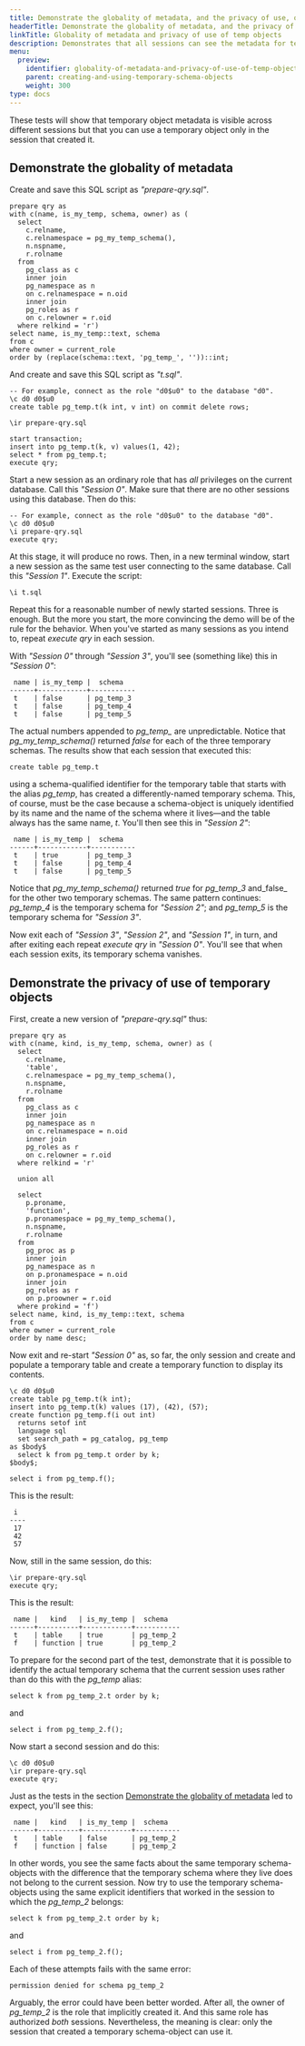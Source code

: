 ```yaml
---
title: Demonstrate the globality of metadata, and the privacy of use, of temporary objects [YSQL]
headerTitle: Demonstrate the globality of metadata, and the privacy of use, of temporary objects
linkTitle: Globality of metadata and privacy of use of temp objects
description: Demonstrates that all sessions can see the metadata for temporary objects created by all other sessions—but that only the session that created a temporary object can use it. [YSQL]
menu:
  preview:
    identifier: globality-of-metadata-and-privacy-of-use-of-temp-objects
    parent: creating-and-using-temporary-schema-objects
    weight: 300
type: docs
---
```


These tests will show that temporary object metadata is visible across different sessions but that you can use a temporary object only in the session that created it.

## Demonstrate the globality of metadata

Create and save this SQL script as _"prepare-qry.sql"_.

```plpgsql
prepare qry as
with c(name, is_my_temp, schema, owner) as (
  select
    c.relname,
    c.relnamespace = pg_my_temp_schema(),
    n.nspname,
    r.rolname
  from
    pg_class as c
    inner join
    pg_namespace as n
    on c.relnamespace = n.oid
    inner join
    pg_roles as r
    on c.relowner = r.oid
  where relkind = 'r')
select name, is_my_temp::text, schema
from c
where owner = current_role
order by (replace(schema::text, 'pg_temp_', ''))::int;
```

And create and save this SQL script as _"t.sql"_.

```plpgsql
-- For example, connect as the role "d0$u0" to the database "d0".
\c d0 d0$u0
create table pg_temp.t(k int, v int) on commit delete rows;

\ir prepare-qry.sql

start transaction;
insert into pg_temp.t(k, v) values(1, 42);
select * from pg_temp.t;
execute qry;
```

Start a new session as an ordinary role that has _all_ privileges on the current database. Call this _"Session 0"_. Make sure that there are no other sessions using this database. Then do this:

```plpgsql
-- For example, connect as the role "d0$u0" to the database "d0".
\c d0 d0$u0
\i prepare-qry.sql
execute qry;
```

At this stage, it will produce no rows. Then, in a new terminal window, start a new session as the same test user connecting to the same database. Call this _"Session 1"_.  Execute the script:

```plpgsql
\i t.sql
```

Repeat this for a reasonable number of newly started sessions. Three is enough. But the more you start, the more convincing the demo will be of the rule for the behavior. When you've started as many sessions as you intend to, repeat _execute qry_ in each session.

With _"Session 0"_ through _"Session 3"_, you'll see (something like) this in _"Session 0"_:

```output
 name | is_my_temp |  schema   
------+------------+-----------
 t    | false      | pg_temp_3
 t    | false      | pg_temp_4
 t    | false      | pg_temp_5
```

The actual numbers appended to _pg_temp\__ are unpredictable. Notice that _pg_my_temp_schema()_ returned _false_ for each of the three temporary schemas. The results show that each session that executed this:

```plpgsql
create table pg_temp.t
```

using a schema-qualified identifier for the temporary table that starts with the alias _pg_temp_, has created a differently-named temporary schema. This, of course, must be the case because a schema-object is uniquely identified by its name and the name of the schema where it lives—and the table always has the same name, _t_. You'll then see this in _"Session 2"_:

```output
 name | is_my_temp |  schema   
------+------------+-----------
 t    | true       | pg_temp_3
 t    | false      | pg_temp_4
 t    | false      | pg_temp_5
```

Notice that _pg_my_temp_schema()_ returned _true_ for _pg_temp_3_ and_false_ for the other two temporary schemas. The same pattern continues: _pg_temp_4_ is the temporary schema for _"Session 2"_; and _pg_temp_5_ is the temporary schema for _"Session 3"_.

Now exit each of _"Session 3"_, _"Session 2"_, and _"Session 1"_, in turn, and after exiting each repeat _execute qry_ in _"Session 0"_. You'll see that when each session exits, its temporary schema vanishes.

## Demonstrate the privacy of use of temporary objects

First, create a new version of _"prepare-qry.sql"_ thus:

```plpgsql
prepare qry as
with c(name, kind, is_my_temp, schema, owner) as (
  select
    c.relname,
    'table',
    c.relnamespace = pg_my_temp_schema(),
    n.nspname,
    r.rolname
  from
    pg_class as c
    inner join
    pg_namespace as n
    on c.relnamespace = n.oid
    inner join
    pg_roles as r
    on c.relowner = r.oid
  where relkind = 'r'

  union all

  select
    p.proname,
    'function',
    p.pronamespace = pg_my_temp_schema(),
    n.nspname,
    r.rolname
  from
    pg_proc as p
    inner join
    pg_namespace as n
    on p.pronamespace = n.oid
    inner join
    pg_roles as r
    on p.proowner = r.oid
  where prokind = 'f')
select name, kind, is_my_temp::text, schema
from c
where owner = current_role
order by name desc;
```


Now exit and re-start _"Session 0"_ as, so far, the only session and create and populate a temporary table and create a temporary function to display its contents.

```plpgsql
\c d0 d0$u0
create table pg_temp.t(k int);
insert into pg_temp.t(k) values (17), (42), (57);
create function pg_temp.f(i out int)
  returns setof int
  language sql
  set search_path = pg_catalog, pg_temp
as $body$
  select k from pg_temp.t order by k;
$body$;

select i from pg_temp.f();
```

This is the result:

```output
 i  
----
 17
 42
 57
```

Now, still in the same session, do this:

```plpgsql
\ir prepare-qry.sql
execute qry;
```

This is the result:

```output
 name |   kind   | is_my_temp |  schema   
------+----------+------------+-----------
 t    | table    | true       | pg_temp_2
 f    | function | true       | pg_temp_2
```

To prepare for the second part of the test, demonstrate that it is possible to identify the actual temporary schema that the current session uses rather than do this with the _pg_temp_ alias:

```plpgsql
select k from pg_temp_2.t order by k;
```

and

```plpgsql
select i from pg_temp_2.f(); 
```

Now start a second session and do this:

```plpgsql
\c d0 d0$u0
\ir prepare-qry.sql
execute qry;
```

Just as the tests in the section [Demonstrate the globality of metadata](./#demonstrate-the-globality-of-metadata) led to expect, you'll see this:

```output
 name |   kind   | is_my_temp |  schema   
------+----------+------------+-----------
 t    | table    | false      | pg_temp_2
 f    | function | false      | pg_temp_2
```

In other words, you see the same facts about the same temporary schema-objects with the difference that the temporary schema where they live does not belong to the current session. Now try to use the temporary schema-objects using the same explicit identifiers that worked in the session to which  the _pg_temp_2_ belongs:

```plpgsql
select k from pg_temp_2.t order by k;
```

and

```plpgsql
select i from pg_temp_2.f(); 
```

Each of these attempts fails with the same error:

```output
permission denied for schema pg_temp_2
```

Arguably, the error could have been better worded. After all, the owner of _pg_temp_2_ is the role that implicitly created it. And this same role has authorized _both_ sessions. Nevertheless, the meaning is clear: only the session that created a temporary schema-object can use it.